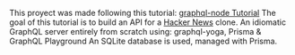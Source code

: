 This proyect was made following this tutorial: [graphql-node Tutorial](www.howtographql.com/graphql-js) 
The goal of this tutorial is to build an API for a [Hacker News](https://news.ycombinator.com/) clone. 
An idiomatic GraphQL server entirely from scratch using: graphql-yoga, Prisma & GraphQL Playground
An SQLite database is used, managed with Prisma.